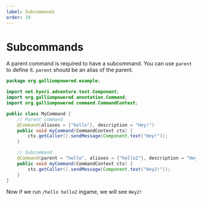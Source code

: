 ```yaml
---
label: Subcommands
order: 19
---
```


# Subcommands
A parent command is required to have a subcommand. You can use `parent` to define it. `parent` should be an alias of the parent.
```java
package org.galliumpowered.example;

import net.kyori.adventure.text.Component;
import org.galliumpowered.annotation.Command;
import org.galliumpowered.command.CommandContext;

public class MyCommand {
    // Parent command
    @Command(aliases = {"hello"}, description = "Hey!")
    public void myCommand(CommandContext ctx) {
        ctx.getCaller().sendMessage(Component.text("Hey!"));
    }

    // Subcommand
    @Command(parent = "hello", aliases = {"hello2"}, description = "Hey!")
    public void myCommand(CommandContext ctx) {
        ctx.getCaller().sendMessage(Component.text("Hey2!"));
    }
}
```

Now if we run `/hello hello2` ingame, we will see `Hey2!`
